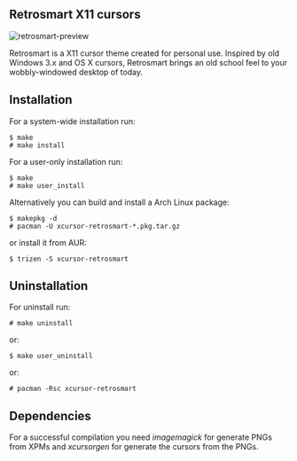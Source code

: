 Retrosmart X11 cursors
----------------------

![retrosmart-preview](https://raw.githubusercontent.com/mdomlop/retrosmart-x11-cursors/master/preview.gif "Retrosmart X11 cursor theme preview")

Retrosmart is a X11 cursor theme created for personal use. Inspired by old
Windows 3.x and OS X cursors, Retrosmart brings an old school feel to your
wobbly-windowed desktop of today.

Installation
------------

For a system-wide installation run:

    $ make
    # make install

For a user-only installation run:

    $ make
    # make user_install

Alternatively you can build and install a Arch Linux package:

    $ makepkg -d
    # pacman -U xcursor-retrosmart-*.pkg.tar.gz

or install it from AUR:

    $ trizen -S xcursor-retrosmart

Uninstallation
--------------

For uninstall run:

    # make uninstall

or:

    $ make user_uninstall

or:

    # pacman -Rsc xcursor-retrosmart

Dependencies
------------

For a successful compilation you need *imagemagick* for generate PNGs from XPMs
and *xcursorgen* for generate the cursors from the PNGs.

